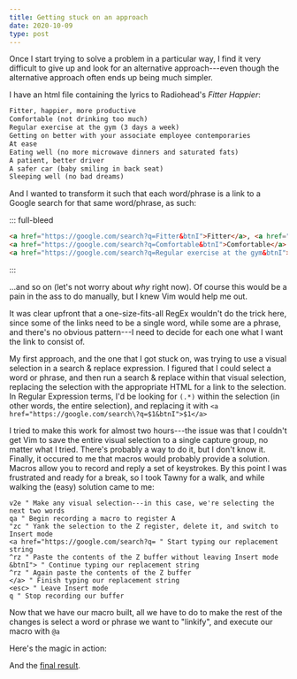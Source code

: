 ```yaml
---
title: Getting stuck on an approach
date: 2020-10-09
type: post
---
```

Once I start trying to solve a problem in a particular way, I find it very difficult to give up and look for an alternative approach---even though the alternative approach often ends up being much simpler.

I have an html file containing the lyrics to Radiohead's *Fitter Happier*:

``` html
Fitter, happier, more productive
Comfortable (not drinking too much)
Regular exercise at the gym (3 days a week)
Getting on better with your associate employee contemporaries
At ease
Eating well (no more microwave dinners and saturated fats)
A patient, better driver
A safer car (baby smiling in back seat)
Sleeping well (no bad dreams)
```

And I wanted to transform it such that each word/phrase is a link to a Google search for that same word/phrase, as such:

::: full-bleed
```html
<a href="https://google.com/search?q=Fitter&btnI">Fitter</a>, <a href="https://google.com/search?q=happier&btnI">happier</a>, <a href="https://google.com/search?q=more productive&btnI">more productive</a>
<a href="https://google.com/search?q=Comfortable&btnI">Comfortable</a> (<a href="https://google.com/search?q=not drinking too much&btnI">not drinking too much</a>)
<a href="https://google.com/search?q=Regular exercise at the gym&btnI">Regular exercise at the gym</a> (<a href="https://google.com/search?q=3 days a week&btnI">3 days a week</a>)
``` 
:::

...and so on (let's not worry about *why* right now). Of course this would be a pain in the ass to do manually, but I knew Vim would help me out.

It was clear upfront that a one-size-fits-all RegEx wouldn't do the trick here, since some of the links need to be a single word, while some are a phrase, and there's no obvious pattern---I need to decide for each one what I want the link to consist of.

My first approach, and the one that I got stuck on, was trying to use a visual selection in a search & replace expression. I figured that I could select a word or phrase, and then run a search & replace within that visual selection, replacing the selection with the appropriate HTML for a link to the selection. In Regular Expression terms, I'd be looking for `(.*)` within the selection (in other words, the entire selection), and replacing it with `<a href="https://google.com/search\?q=$1&btnI">$1</a>`

I tried to make this work for almost two hours---the issue was that I couldn't get Vim to save the entire visual selection to a single capture group, no matter what I tried. There's probably a way to do it, but I don't know it. Finally, it occured to me that macros would probably provide a solution. Macros allow you to record and reply a set of keystrokes. By this point I was frustrated and ready for a break, so I took Tawny for a walk, and while walking the (easy) solution came to me:


``` vim
v2e " Make any visual selection---in this case, we're selecting the next two words
qa " Begin recording a macro to register A
"zc " Yank the selection to the Z register, delete it, and switch to Insert mode
<a href="https://google.com/search?q= " Start typing our replacement string
^rz " Paste the contents of the Z buffer without leaving Insert mode
&btnI"> " Continue typing our replacement string
^rz " Again paste the contents of the Z buffer
</a> " Finish typing our replacement string
<esc> " Leave Insert mode
q " Stop recording our buffer
```

Now that we have our macro built, all we have to do to make the rest of the changes is select a word or phrase we want to "linkify", and execute our macro with `@a`

Here's the magic in action:
<script id="asciicast-xOq4vvQ1ze66wWIYgOqNsaXHP" src="https://asciinema.org/a/xOq4vvQ1ze66wWIYgOqNsaXHP.js" async></script>

And the [final result](https://sundaysites.theTidBits/fitterhappier/).
